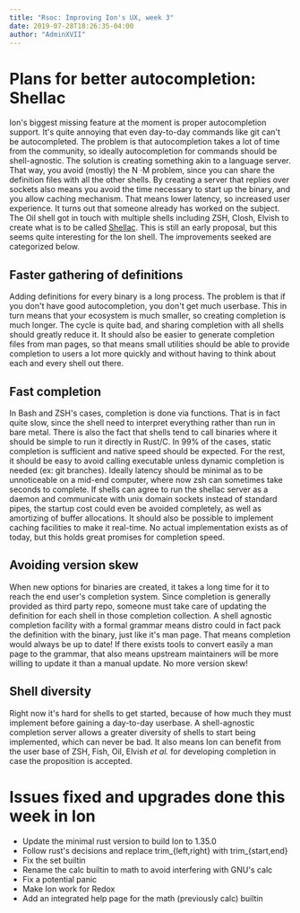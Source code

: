 ```yaml
---
title: "Rsoc: Improving Ion's UX, week 3"
date: 2019-07-28T18:26:35-04:00
author: "AdminXVII"
---
```

# Plans for better autocompletion: Shellac
Ion's biggest missing feature at the moment is proper autocompletion support. It's quite annoying that even day-to-day commands like git can't be autocompleted. The problem is that autocompletion takes a lot of time from the community, so ideally autocompletion for commands should be shell-agnostic.
The solution is creating something akin to a language server. That way, you avoid (mostly) the N ⋅M problem, since you can share the definition files with all the other shells. By creating a server that replies over sockets also means you avoid the time necessary to start up the binary, and you allow caching mechanism. That means lower latency, so increased user experience.
It turns out that someone already has worked on the subject. The Oil shell got in touch with multiple shells including ZSH, Closh, Elvish to create what is to be called [Shellac](https://github.com/oilshell/oil/wiki/Shellac-Protocol-Proposal). This is still an early proposal, but this seems quite interesting for the Ion shell.
The improvements seeked are categorized below.

## Faster gathering of definitions
Adding definitions for every binary is a long process. The problem is that if you don't have good autocompletion, you don't get much userbase. This in turn means that your ecosystem is much smaller, so creating completion is much longer. The cycle is quite bad, and sharing completion with all shells should greatly reduce it.
It should also be easier to generate completion files from man pages, so that means small utilities should be able to provide completion to users a lot more quickly and without having to think about each and every shell out there.

## Fast completion
In Bash and ZSH's cases, completion is done via functions. That is in fact quite slow, since the shell need to interpret everything rather than run in bare metal. There is also the fact that shells tend to call binaries where it should be simple to run it directly in Rust/C. In 99% of the cases, static completion is sufficient and native speed should be expected. For the rest, it should be easy to avoid calling executable unless dynamic completion is needed (ex: git branches). Ideally latency should be minimal as to be unnoticeable on a mid-end computer, where now zsh can sometimes take seconds to complete. If shells can agree to run the shellac server as a daemon and communicate with unix domain sockets instead of standard pipes, the startup cost could even be avoided completely, as well as amortizing of buffer allocations. It should also be possible to implement caching facilities to make it real-time.
No actual implementation exists as of today, but this holds great promises for completion speed.

## Avoiding version skew
When new options for binaries are created, it takes a long time for it to reach the end user's completion system. Since completion is generally provided as third party repo, someone must take care of updating the definition for each shell in those completion collection. A shell agnostic completion facility with a formal grammar means distro could in fact pack the definition with the binary, just like it's man page. That means completion would always be up to date! If there exists tools to convert easily a man page to the grammar, that also means upstream maintainers will be more willing to update it than a manual update. No more version skew!

## Shell diversity
Right now it's hard for shells to get started, because of how much they must implement before gaining a day-to-day userbase. A shell-agnostic completion server allows a greater diversity of shells to start being implemented, which can never be bad. It also means Ion can benefit from the user base of ZSH, Fish, Oil, Elvish _et al._ for developing completion in case the proposition is accepted.

# Issues fixed and upgrades done this week in Ion
 - Update the minimal rust version to build Ion to 1.35.0
 - Follow rust's decisions and replace trim_{left,right} with trim_{start,end}
 - Fix the set builtin
 - Rename the calc builtin to math to avoid interfering with GNU's calc
 - Fix a potential panic
 - Make Ion work for Redox
 - Add an integrated help page for the math (previously calc) builtin

